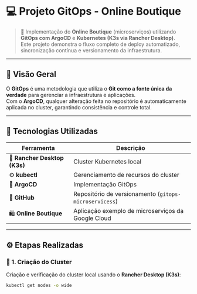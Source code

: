 # 💻 Projeto GitOps - Online Boutique

> 🚀 Implementação do **Online Boutique** (microserviços) utilizando **GitOps com ArgoCD** e **Kubernetes (K3s via Rancher Desktop)**.  
> Este projeto demonstra o fluxo completo de deploy automatizado, sincronização contínua e versionamento da infraestrutura.

---

## 🧠 Visão Geral

O **GitOps** é uma metodologia que utiliza o **Git como a fonte única da verdade** para gerenciar a infraestrutura e aplicações.  
Com o **ArgoCD**, qualquer alteração feita no repositório é automaticamente aplicada no cluster, garantindo consistência e controle total.

---

## 🧩 Tecnologias Utilizadas

| Ferramenta | Descrição |
|-------------|------------|
| 🐳 **Rancher Desktop (K3s)** | Cluster Kubernetes local |
| ⚙️ **kubectl** | Gerenciamento de recursos do cluster |
| 🚀 **ArgoCD** | Implementação GitOps |
| 🧱 **GitHub** | Repositório de versionamento (`gitops-microservicess`) |
| 🛍️ **Online Boutique** | Aplicação exemplo de microserviços da Google Cloud |

---

## ⚙️ Etapas Realizadas

### 🧱 1. Criação do Cluster

Criação e verificação do cluster local usando o **Rancher Desktop (K3s)**:

```bash
kubectl get nodes -o wide
